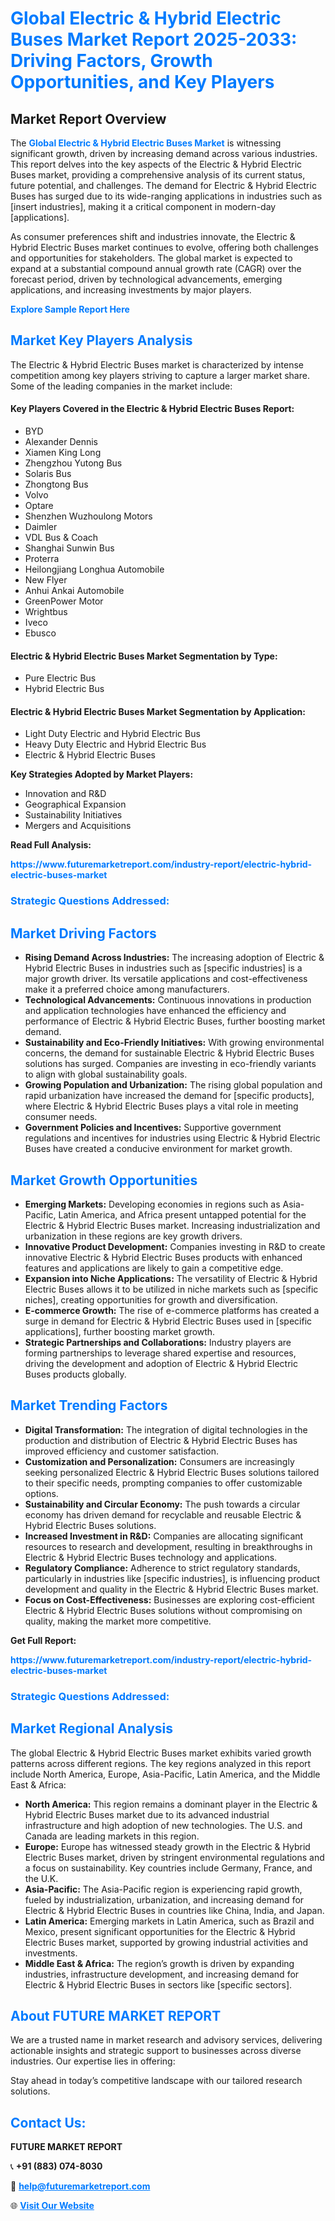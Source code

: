 <h1 style="color: #007BFF;">Global Electric & Hybrid Electric Buses Market Report 2025-2033: Driving Factors, Growth Opportunities, and Key Players</h1>

<section id="overview">
<h2>Market Report Overview</h2>
<p>The <a href="https://www.futuremarketreport.com/industry-report/electric-hybrid-electric-buses-market" style="color: #007BFF; text-decoration: none;"><strong>Global Electric & Hybrid Electric Buses Market</strong></a> is witnessing significant growth, driven by increasing demand across various industries. This report delves into the key aspects of the Electric & Hybrid Electric Buses market, providing a comprehensive analysis of its current status, future potential, and challenges. The demand for Electric & Hybrid Electric Buses has surged due to its wide-ranging applications in industries such as [insert industries], making it a critical component in modern-day [applications].</p>
<p>As consumer preferences shift and industries innovate, the Electric & Hybrid Electric Buses market continues to evolve, offering both challenges and opportunities for stakeholders. The global market is expected to expand at a substantial compound annual growth rate (CAGR) over the forecast period, driven by technological advancements, emerging applications, and increasing investments by major players.</p>
</section>

<section id="overview">
<p><a href="https://www.futuremarketreport.com/request-sample/reportId=126585" style="color: #007BFF; text-decoration: none;"><strong>Explore Sample Report Here</strong></a></p>
</section>

<section id="key-players">
<h2 style="color: #007BFF;">Market Key Players Analysis</h2>
<p>The Electric & Hybrid Electric Buses market is characterized by intense competition among key players striving to capture a larger market share. Some of the leading companies in the market include:</p>
<h4>Key Players Covered in the Electric & Hybrid Electric Buses Report:</h4>
<ul><li>BYD</li><li>Alexander Dennis</li><li>Xiamen King Long</li><li>Zhengzhou Yutong Bus</li><li>Solaris Bus</li><li>Zhongtong Bus</li><li>Volvo</li><li>Optare</li><li>Shenzhen Wuzhoulong Motors</li><li>Daimler</li><li>VDL Bus &amp; Coach</li><li>Shanghai Sunwin Bus</li><li>Proterra</li><li>Heilongjiang Longhua Automobile</li><li>New Flyer</li><li>Anhui Ankai Automobile</li><li>GreenPower Motor</li><li>Wrightbus</li><li>Iveco</li><li>Ebusco</li></ul>
<h4>Electric & Hybrid Electric Buses Market Segmentation by Type:</h4>
<ul><li>Pure Electric Bus</li><li>Hybrid Electric Bus</li></ul>

<h4>Electric & Hybrid Electric Buses Market Segmentation by Application:</h4>
<ul><li>Light Duty Electric and Hybrid Electric Bus</li><li>Heavy Duty Electric and Hybrid Electric Bus</li><li>Electric &amp; Hybrid Electric Buses</li></ul>
<p><strong>Key Strategies Adopted by Market Players:</strong></p>
<ul>
<li>Innovation and R&D</li>
<li>Geographical Expansion</li>
<li>Sustainability Initiatives</li>
<li>Mergers and Acquisitions</li>
</ul>
</section>

<section>
<p><strong>Read Full Analysis: </strong></p><a href="https://www.futuremarketreport.com/industry-report/electric-hybrid-electric-buses-market" style="color: #007BFF; text-decoration: none;"><strong>https://www.futuremarketreport.com/industry-report/electric-hybrid-electric-buses-market</strong></a>
<h3 style="color: #007BFF;">Strategic Questions Addressed:</h3>
</section>

<section id="driving-factors">
<h2 style="color: #007BFF;">Market Driving Factors</h2>
<ul>
<li><strong>Rising Demand Across Industries:</strong> The increasing adoption of Electric & Hybrid Electric Buses in industries such as [specific industries] is a major growth driver. Its versatile applications and cost-effectiveness make it a preferred choice among manufacturers.</li>
<li><strong>Technological Advancements:</strong> Continuous innovations in production and application technologies have enhanced the efficiency and performance of Electric & Hybrid Electric Buses, further boosting market demand.</li>
<li><strong>Sustainability and Eco-Friendly Initiatives:</strong> With growing environmental concerns, the demand for sustainable Electric & Hybrid Electric Buses solutions has surged. Companies are investing in eco-friendly variants to align with global sustainability goals.</li>
<li><strong>Growing Population and Urbanization:</strong> The rising global population and rapid urbanization have increased the demand for [specific products], where Electric & Hybrid Electric Buses plays a vital role in meeting consumer needs.</li>
<li><strong>Government Policies and Incentives:</strong> Supportive government regulations and incentives for industries using Electric & Hybrid Electric Buses have created a conducive environment for market growth.</li>
</ul>
</section>

<section id="growth-opportunities">
<h2 style="color: #007BFF;">Market Growth Opportunities</h2>
<ul>
<li><strong>Emerging Markets:</strong> Developing economies in regions such as Asia-Pacific, Latin America, and Africa present untapped potential for the Electric & Hybrid Electric Buses market. Increasing industrialization and urbanization in these regions are key growth drivers.</li>
<li><strong>Innovative Product Development:</strong> Companies investing in R&D to create innovative Electric & Hybrid Electric Buses products with enhanced features and applications are likely to gain a competitive edge.</li>
<li><strong>Expansion into Niche Applications:</strong> The versatility of Electric & Hybrid Electric Buses allows it to be utilized in niche markets such as [specific niches], creating opportunities for growth and diversification.</li>
<li><strong>E-commerce Growth:</strong> The rise of e-commerce platforms has created a surge in demand for Electric & Hybrid Electric Buses used in [specific applications], further boosting market growth.</li>
<li><strong>Strategic Partnerships and Collaborations:</strong> Industry players are forming partnerships to leverage shared expertise and resources, driving the development and adoption of Electric & Hybrid Electric Buses products globally.</li>
</ul>
</section>

<section id="trending-factors">
<h2 style="color: #007BFF;">Market Trending Factors</h2>
<ul>
<li><strong>Digital Transformation:</strong> The integration of digital technologies in the production and distribution of Electric & Hybrid Electric Buses has improved efficiency and customer satisfaction.</li>
<li><strong>Customization and Personalization:</strong> Consumers are increasingly seeking personalized Electric & Hybrid Electric Buses solutions tailored to their specific needs, prompting companies to offer customizable options.</li>
<li><strong>Sustainability and Circular Economy:</strong> The push towards a circular economy has driven demand for recyclable and reusable Electric & Hybrid Electric Buses solutions.</li>
<li><strong>Increased Investment in R&D:</strong> Companies are allocating significant resources to research and development, resulting in breakthroughs in Electric & Hybrid Electric Buses technology and applications.</li>
<li><strong>Regulatory Compliance:</strong> Adherence to strict regulatory standards, particularly in industries like [specific industries], is influencing product development and quality in the Electric & Hybrid Electric Buses market.</li>
<li><strong>Focus on Cost-Effectiveness:</strong> Businesses are exploring cost-efficient Electric & Hybrid Electric Buses solutions without compromising on quality, making the market more competitive.</li>
</ul>
</section>

<section>
<p><strong>Get Full Report: </strong></p><a href="https://www.futuremarketreport.com/industry-report/electric-hybrid-electric-buses-market" style="color: #007BFF; text-decoration: none;"><strong>https://www.futuremarketreport.com/industry-report/electric-hybrid-electric-buses-market</strong></a>
<h3 style="color: #007BFF;">Strategic Questions Addressed:</h3>
</section>


<section id="regional-analysis">
<h2 style="color: #007BFF;">Market Regional Analysis</h2>
<p>The global Electric & Hybrid Electric Buses market exhibits varied growth patterns across different regions. The key regions analyzed in this report include North America, Europe, Asia-Pacific, Latin America, and the Middle East & Africa:</p>
<ul>
<li><strong>North America:</strong> This region remains a dominant player in the Electric & Hybrid Electric Buses market due to its advanced industrial infrastructure and high adoption of new technologies. The U.S. and Canada are leading markets in this region.</li>
<li><strong>Europe:</strong> Europe has witnessed steady growth in the Electric & Hybrid Electric Buses market, driven by stringent environmental regulations and a focus on sustainability. Key countries include Germany, France, and the U.K.</li>
<li><strong>Asia-Pacific:</strong> The Asia-Pacific region is experiencing rapid growth, fueled by industrialization, urbanization, and increasing demand for Electric & Hybrid Electric Buses in countries like China, India, and Japan.</li>
<li><strong>Latin America:</strong> Emerging markets in Latin America, such as Brazil and Mexico, present significant opportunities for the Electric & Hybrid Electric Buses market, supported by growing industrial activities and investments.</li>
<li><strong>Middle East & Africa:</strong> The region’s growth is driven by expanding industries, infrastructure development, and increasing demand for Electric & Hybrid Electric Buses in sectors like [specific sectors].</li>
</ul>
</section>

<footer>
<h2 style="color: #007BFF;">About FUTURE MARKET REPORT</h2>
<p>We are a trusted name in market research and advisory services, delivering actionable insights and strategic support to businesses across diverse industries. Our expertise lies in offering:</p>

<p>Stay ahead in today’s competitive landscape with our tailored research solutions.</p>

<h2 style="color: #007BFF;">Contact Us:</h2>
<p><strong>FUTURE MARKET REPORT</strong></p>
<p>📞 <strong>+91 (883) 074-8030</strong></p>
<p>📧 <strong><a href="mailto:help@futuremarketreport.com" style="color: #007BFF;">help@futuremarketreport.com</a></strong></p>
<p>🌐 <strong><a href="https://www.futuremarketreport.com/" style="color: #007BFF;">Visit Our Website</a></strong></p>
</footer>